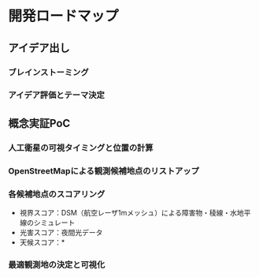 # 開発ロードマップ

## アイデア出し
### ブレインストーミング
### アイデア評価とテーマ決定

## 概念実証PoC
### 人工衛星の可視タイミングと位置の計算
### OpenStreetMapによる観測候補地点のリストアップ
### 各候補地点のスコアリング
- 視界スコア：DSM（航空レーザ1mメッシュ）による障害物・稜線・水地平線のシミュレート
- 光害スコア：夜間光データ
- 天候スコア：*
### 最適観測地の決定と可視化
